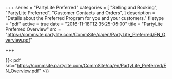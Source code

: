 +++
series = "PartyLite Preferred"
categories = [
  "Selling and Booking",
  "PartyLite Preferred",
  "Customer Contacts and Orders",
]
description = "Details about the Preferred Program for you and your customers."
filetype = "pdf"
active = true
date = "2016-11-18T12:35:25-05:00"
title = "PartyLite Preferred Overview"
src = "https://commsite.partylite.com/CommSite/ca/en/PartyLite_Preferred/EN_Overview.pdf"

+++

{{< pdf src="https://commsite.partylite.com/CommSite/ca/en/PartyLite_Preferred/EN_Overview.pdf" >}}
